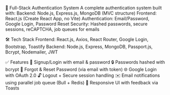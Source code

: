 🔐 Full-Stack Authentication System
A complete authentication system built with:
Backend: Node.js, Express.js, MongoDB (MVC structure)
Frontend: React.js (Create React App, no Vite)
Authentication: Email/Password, Google Login, Password Reset
Security: Hashed passwords, secure sessions, reCAPTCHA, job queues for emails

🛠 Tech Stack
Frontend: React.js, Axios, React Router, Google Login, Bootstrap, Toastify
Backend: Node.js, Express, MongoDB, Passport.js, Bcrypt, Nodemailer, JWT

✅ Features
🔐 Signup/Login with email & password
🔒 Passwords hashed with bcrypt
🔁 Forgot & Reset Password (via email with token)
🌐 Google Login with OAuth 2.0
🔓 Logout + Secure session handling
✉️ Email notifications using parallel job queue (Bull + Redis)
📱 Responsive UI with feedback via Toasts

